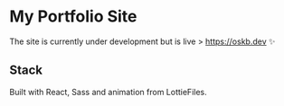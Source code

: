 # My Portfolio Site
The site is currently under development but is live > https://oskb.dev ✨<br>

## Stack
Built with React, Sass and animation from LottieFiles.
